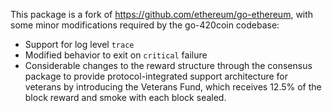 This package is a fork of https://github.com/ethereum/go-ethereum, with some
minor modifications required by the go-420coin codebase:

 * Support for log level `trace`
 * Modified behavior to exit on `critical` failure
 * Considerable changes to the reward structure through the consensus package to provide protocol-integrated support architecture for veterans by introducing the Veterans Fund, which receives 12.5% of the block reward and smoke with each block sealed.
